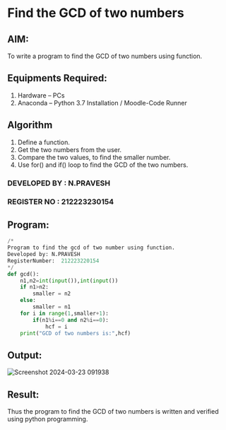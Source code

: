# Find the GCD of two numbers

## AIM:
To write a program to find the GCD of two numbers using function.

## Equipments Required:
1. Hardware – PCs
2. Anaconda – Python 3.7 Installation / Moodle-Code Runner

## Algorithm
1. Define a function.
2. Get the two numbers from the user.
3. Compare the two values, to find the smaller number.
4. Use for() and if() loop to find the GCD of the two numbers.

   
### DEVELOPED BY : N.PRAVESH
### REGISTER NO : 212223230154
## Program:
```python
/*
Program to find the gcd of two number using function.
Developed by: N.PRAVESH
RegisterNumber:  212223220154
*/
def gcd():
    n1,n2=int(input()),int(input())
    if n1>n2:
        smaller = n2
    else:
        smaller = n1
    for i in range(1,smaller+1):
        if(n1%i==0 and n2%i==0):
            hcf = i
    print("GCD of two numbers is:",hcf)
```

## Output:

![Screenshot 2024-03-23 091938](https://github.com/NPravesh2005/GCD-of-two-numbers/assets/164477756/8d2359c4-1c1e-48a4-ba68-5fd2e44000dc)


## Result:
Thus the program to find the GCD of two numbers is written and verified using python programming.
